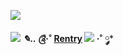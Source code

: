 ![](https://media.discordapp.net/attachments/892283855623565382/1076365047279923300/image_1.png)

  ![](https://cdn.discordapp.com/attachments/1023110606276001792/1051136153354514582/pronouns_1.png)
  ***✎.. ༊*·˚ [Rentry](https://rentry.co/ryochromatic) ![](https://supplies.ju.mp/assets/images/tiny1/97b6bda6_original.gif?v=6dca3fc4)   ·˚ ༘***

